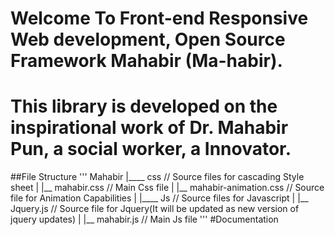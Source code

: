# Welcome To Front-end Responsive Web development, Open Source Framework Mahabir (Ma-habir).
# This library is developed on the inspirational work of Dr. Mahabir Pun, a social worker, a Innovator.
##File Structure
'''
Mahabir
|____ css    // Source files for cascading Style sheet
|    |__ mahabir.css   // Main Css file
|    |__ mahabir-animation.css // Source file for Animation Capabilities
|
|____ Js      // Source files for Javascript
|    |__ Jquery.js  // Source file for Jquery(It will be updated as new version of jquery updates)
|    |__ mahabir.js   // Main Js file 
'''
#Documentation 
